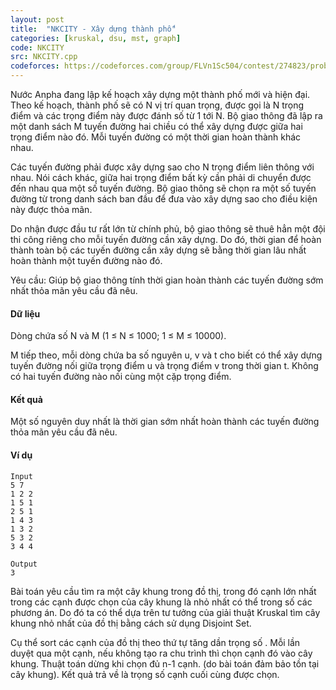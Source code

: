 ```yaml
---
layout: post
title:  "NKCITY - Xây dựng thành phố"
categories: [kruskal, dsu, mst, graph]
code: NKCITY
src: NKCITY.cpp
codeforces: https://codeforces.com/group/FLVn1Sc504/contest/274823/problem/R
---
```




  


Nước Anpha đang lập kế hoạch xây dựng một thành phố mới và hiện đại. Theo kế hoạch, thành phố sẽ có N vị trí quan trọng, được gọi là N trọng điểm và các trọng điểm này được đánh số từ 1 tới N. Bộ giao thông đã lập ra một danh sách M tuyến đường hai chiều có thể xây dựng được giữa hai trọng điểm nào đó. Mỗi tuyến đường có một thời gian hoàn thành khác nhau.

Các tuyến đường phải được xây dựng sao cho N trọng điểm liên thông với nhau. Nói cách khác, giữa hai trọng điểm bất kỳ cần phải di chuyển được đến nhau qua một số tuyến đường. Bộ giao thông sẽ chọn ra một số tuyến đường từ trong danh sách ban đầu để đưa vào xây dựng sao cho điều kiện này được thỏa mãn.

Do nhận được đầu tư rất lớn từ chính phủ, bộ giao thông sẽ thuê hẳn một đội thi công riêng cho mỗi tuyến đường cần xây dựng. Do đó, thời gian để hoàn thành toàn bộ các tuyến đường cần xây dựng sẽ bằng thời gian lâu nhất hoàn thành một tuyến đường nào đó.

Yêu cầu: Giúp bộ giao thông tính thời gian hoàn thành các tuyến đường sớm nhất thỏa mãn yêu cầu đã nêu.

#### Dữ liệu

Dòng chứa số N và M (1 ≤ N ≤ 1000; 1 ≤ M ≤ 10000).

M tiếp theo, mỗi dòng chứa ba số nguyên u, v và t cho biết có thể xây dựng tuyến đường nối giữa trọng điểm u và trọng điểm v trong thời gian t. Không có hai tuyến đường nào nối cùng một cặp trọng điểm.

#### Kết quả

Một số nguyên duy nhất là thời gian sớm nhất hoàn thành các tuyến đường thỏa mãn yêu cầu đã nêu.

#### Ví dụ

```
Input	
5 7
1 2 2
1 5 1
2 5 1
1 4 3
1 3 2
5 3 2
3 4 4	

Output
3
```

<!--more-->



Bài toán yêu cầu tìm ra một cây khung trong đồ thị, trong đó cạnh lớn nhất trong các cạnh được chọn của cây khung là nhỏ nhất có thể trong số các phương án. Do đó ta có thể dựa trên tư tưởng của giải thuật Kruskal tìm cây khung nhỏ nhất của đồ thị bằng cách sử dụng Disjoint Set. 

Cụ thể sort các cạnh của đồ thị theo thứ tự tăng dần trọng số . Mỗi lần duyệt qua một cạnh, nếu không tạo ra chu trình thì chọn cạnh đó vào cây khung. Thuật toán dừng khi chọn đủ n-1 cạnh. (do bài toán đảm bảo tồn tại cây khung). Kết quả trả về là trọng số cạnh cuối cùng được chọn.
